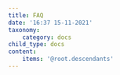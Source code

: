 ```yaml
---
title: FAQ
date: '16:37 15-11-2021'
taxonomy:
    category: docs
child_type: docs
content:
    items: '@root.descendants'
---
```


